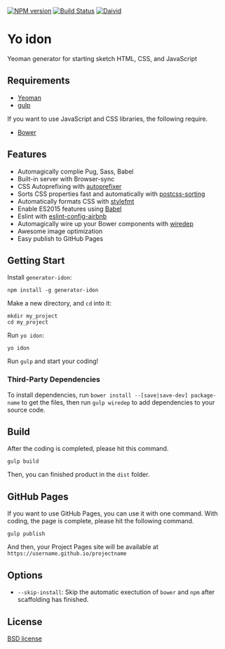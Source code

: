 [![NPM version](https://badge.fury.io/js/generator-idon.svg)](http://badge.fury.io/js/generator-idon)
[![Build Status](https://travis-ci.org/shgtkshruch/generator-idon.svg?branch=master)](https://travis-ci.org/shgtkshruch/generator-idon)
[![Daivid](https://david-dm.org/shgtkshruch/generator-idon.png)](https://david-dm.org/shgtkshruch/generator-idon)

# Yo idon

Yeoman generator for starting sketch HTML, CSS, and JavaScript

## Requirements

- [Yeoman](http://yeoman.io/)
- [gulp](http://gulpjs.com/)

If you want to use JavaScript and CSS libraries, the following require.

- [Bower](http://bower.io/)

## Features

- Automagically complie Pug, Sass, Babel
- Built-in server with Browser-sync
- CSS Autoprefixing with [autoprefixer](https://github.com/postcss/autoprefixer)
- Sorts CSS properties fast and automatically with [postcss-sorting](https://github.com/hudochenkov/postcss-sorting)
- Automatically formats CSS with [stylefmt](https://github.com/morishitter/stylefmt)
- Enable ES2015 features using [Babel](https://babeljs.io/)
- Eslint with [eslint-config-airbnb](https://github.com/airbnb/javascript)
- Automagically wire up your Bower components with [wiredep](https://github.com/taptapship/wiredep)
- Awesome image optimization
- Easy publish to GitHub Pages

## Getting Start

Install `generator-idon`:

    npm install -g generator-idon

Make a new directory, and `cd` into it:

    mkdir my_project
    cd my_project

Run `yo idon`:

    yo idon

Run `gulp` and start your coding!

### Third-Party Dependencies
To install dependencies, run `bower install --[save|save-dev] package-name` to get the files, then run `gulp wiredep` to add dependencies to your source code.

## Build

After the coding is completed, please hit this command.

    gulp build

Then, you can finished product in the `dist` folder.

## GitHub Pages

If you want to use GitHub Pages, you can use it with one command.
With coding, the page is complete, please hit the following command.

    gulp publish

And then, your Project Pages site will be available at `https://username.github.io/projectname`

## Options

- `--skip-install`: Skip the automatic exectution of `bower` and `npm` after scaffolding has finished.

## License

[BSD license](http://opensource.org/licenses/bsd-license.php)
